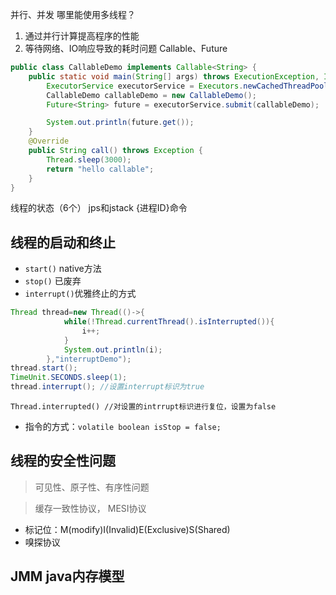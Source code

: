 并行、并发
哪里能使用多线程？
1. 通过并行计算提高程序的性能
2. 等待网络、IO响应导致的耗时问题
Callable、Future
```java
public class CallableDemo implements Callable<String> {
    public static void main(String[] args) throws ExecutionException, InterruptedException {
        ExecutorService executorService = Executors.newCachedThreadPool();
        CallableDemo callableDemo = new CallableDemo();
        Future<String> future = executorService.submit(callableDemo);

        System.out.println(future.get());
    }
    @Override
    public String call() throws Exception {
        Thread.sleep(3000);
        return "hello callable";
    }
}
```

线程的状态（6个）
jps和jstack {进程ID}命令

## 线程的启动和终止
* `start()`  native方法
* `stop()` 已废弃
* `interrupt()`优雅终止的方式
```java
Thread thread=new Thread(()->{
            while(!Thread.currentThread().isInterrupted()){
                i++;
            } 
            System.out.println(i); 
        },"interruptDemo");
thread.start();
TimeUnit.SECONDS.sleep(1);
thread.interrupt(); //设置interrupt标识为true
```
`Thread.interrupted() //对设置的intrrupt标识进行复位，设置为false`
* 指令的方式：`volatile boolean isStop = false;`
## 线程的安全性问题
>可见性、原子性、有序性问题

>缓存一致性协议， MESI协议
* 标记位：M(modify)I(Invalid)E(Exclusive)S(Shared)
* 嗅探协议
## JMM java内存模型


